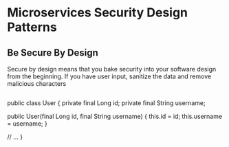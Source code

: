 #  Microservices Security Design Patterns

## Be Secure By Design 
Secure by design means that you bake security into your software design from the beginning. If you have user input, sanitize the data and remove malicious characters
```java
```
public class User {
   private final Long id;
   private final String username;

   public User(final Long id, final String username) {
      this.id = id;
      this.username = username;
   }

   // ...
}
```
```



<!--stackedit_data:
eyJoaXN0b3J5IjpbNzYxNDQ4MzA5LDc3MjQzODEzNF19
-->